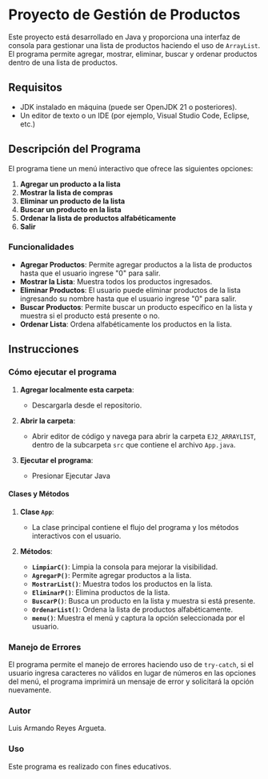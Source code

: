# Proyecto de Gestión de Productos

Este proyecto está desarrollado en Java y proporciona una interfaz de consola para gestionar una lista de productos haciendo el uso de `ArrayList`. El programa permite agregar, mostrar, eliminar, buscar y ordenar productos dentro de una lista de productos.

## Requisitos

- JDK instalado en máquina (puede ser OpenJDK 21 o posteriores).
- Un editor de texto o un IDE (por ejemplo, Visual Studio Code, Eclipse, etc.)

## Descripción del Programa

El programa tiene un menú interactivo que ofrece las siguientes opciones:

1. **Agregar un producto a la lista**
2. **Mostrar la lista de compras**
3. **Eliminar un producto de la lista**
4. **Buscar un producto en la lista**
5. **Ordenar la lista de productos alfabéticamente**
6. **Salir**

### Funcionalidades

- **Agregar Productos**: Permite agregar productos a la lista de productos hasta que el usuario ingrese "0" para salir.
- **Mostrar la Lista**: Muestra todos los productos ingresados.
- **Eliminar Productos**: El usuario puede eliminar productos de la lista ingresando su nombre hasta que el usuario ingrese "0" para salir.
- **Buscar Productos**: Permite buscar un producto específico en la lista y muestra si el producto está presente o no.
- **Ordenar Lista**: Ordena alfabéticamente los productos en la lista.
  
## Instrucciones

### Cómo ejecutar el programa

1. **Agregar localmente esta carpeta**:
   - Descargarla desde el repositorio.

2. **Abrir la carpeta**:
   - Abrir editor de código y navega para abrir la carpeta `EJ2_ARRAYLIST`, dentro de la subcarpeta `src` que contiene el archivo `App.java`.
    
3. **Ejecutar el programa**:
   - Presionar Ejecutar Java

#### Clases y Métodos

1. **Clase `App`**:
   - La clase principal contiene el flujo del programa y los métodos interactivos con el usuario.

2. **Métodos**:
   - **`LimpiarC()`**: Limpia la consola para mejorar la visibilidad.
   - **`AgregarP()`**: Permite agregar productos a la lista.
   - **`MostrarList()`**: Muestra todos los productos en la lista.
   - **`EliminarP()`**: Elimina productos de la lista.
   - **`BuscarP()`**: Busca un producto en la lista y muestra si está presente.
   - **`OrdenarList()`**: Ordena la lista de productos alfabéticamente.
   - **`menu()`**: Muestra el menú y captura la opción seleccionada por el usuario.

### Manejo de Errores

El programa permite el manejo de errores haciendo uso de `try-catch`, si el usuario ingresa caracteres no válidos en lugar de números en las opciones del menú, el programa imprimirá un mensaje de error y solicitará la opción nuevamente.

### Autor
Luis Armando Reyes Argueta.

### Uso
Este programa es realizado con fines educativos. 